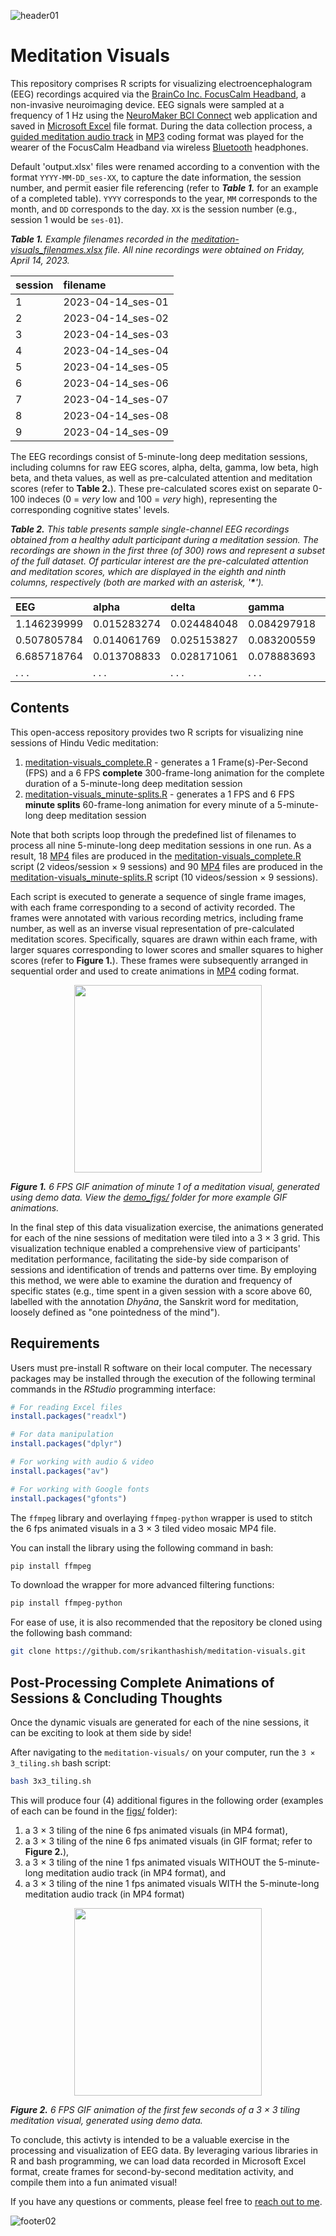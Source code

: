 ![header01](https://user-images.githubusercontent.com/29677962/231225422-6b1dc0db-1423-43cf-bf13-41c8b657acaa.png)

# Meditation Visuals
This repository comprises R scripts for visualizing electroencephalogram (EEG) recordings acquired via the [BrainCo Inc. FocusCalm Headband](https://focuscalm.com/products/focuscalm-eeg-headband), a non-invasive neuroimaging device. EEG signals were sampled at a frequency of 1 Hz using the [NeuroMaker BCI Connect](https://bci-connect.neuromakerstem.com/) web application and saved in [Microsoft Excel](https://en.wikipedia.org/wiki/Microsoft_Excel) file format. During the data collection process, a [guided meditation audio track](stimuli/vedic-meditation/432Hz_Om-chanting.mp3) in [MP3](https://en.wikipedia.org/wiki/MP3) coding format was played for the wearer of the FocusCalm Headband via wireless [Bluetooth](https://en.wikipedia.org/wiki/Bluetooth) headphones. 

Default 'output.xlsx' files were renamed according to a convention with the format <code>YYYY-MM-DD_ses-XX</code>, to capture the date information, the session number, and permit easier file referencing (refer to _**Table 1.**_ for an example of a completed table). <code>YYYY</code> corresponds to the year, <code>MM</code> corresponds to the month, and <code>DD</code> corresponds to the day. <code>XX</code> is the session number (e.g., session 1 would be <code>ses-01</code>).

<tabcaption>

<i>**Table 1.** Example filenames recorded in the [meditation-visuals_filenames.xlsx](input/meditation-visuals_filenames.xlsx) file. All nine recordings were obtained on Friday, April 14, 2023.</i>

</tabcaption>

session	      | filename
:-------------|:-------------
1	            | 2023-04-14_ses-01
2	            | 2023-04-14_ses-02
3	            | 2023-04-14_ses-03
4	            | 2023-04-14_ses-04
5	            | 2023-04-14_ses-05
6	            | 2023-04-14_ses-06
7	            | 2023-04-14_ses-07
8	            | 2023-04-14_ses-08
9	            | 2023-04-14_ses-09

The EEG recordings consist of 5-minute-long deep meditation sessions, including columns for raw EEG scores, alpha, delta, gamma, low beta, high beta, and theta values, as well as pre-calculated attention and meditation scores (refer to **Table 2.**). These pre-calculated scores exist on separate 0-100 indeces (0 = _very_ low and 100 = _very_ high), representing the corresponding cognitive states' levels.

<tabcaption>

<i>**Table 2.** This table presents sample single-channel EEG recordings obtained from a healthy adult participant during a meditation session. The recordings are shown in the first three (of 300) rows and represent a subset of the full dataset. Of particular interest are the pre-calculated attention and meditation scores, which are displayed in the eighth and ninth columns, respectively (both are marked with an asterisk, '__*__').</i>

</tabcaption>

EEG	          | alpha	       | delta	      | gamma	       | low_beta	    | high_beta	   | theta	      | *attention	 | *meditation
:-------------|:-------------|:-------------|:-------------|:-------------|:-------------|:-------------|:-------------|:-------------
1.146239999	  | 0.015283274	 | 0.024484048	| 0.084297918	 | 0.036253523	| 0.046067506	 | 0.019881314	| 43.52077484	 | 17.93772888
0.507805784	  | 0.014061769	 | 0.025153827	| 0.083200559	 | 0.036253903	| 0.043886386	 | 0.019836726	| 45.45545197	 | 19.30454063
6.685718764	  | 0.013708833	 | 0.028171061  | 0.078883693	 | 0.035306495	| 0.045100532	 | 0.020680064	| 45.45545197	 | 19.30454063
. . .	        | . . .	       | . . .	      | . . .	       | . . .	      | . . .	       | . . .	      | . . .	       | . . .

## Contents
This open-access repository provides two R scripts for visualizing nine sessions of Hindu Vedic meditation:

1. [meditation-visuals_complete.R](meditation-visuals_complete.R) - generates a 1 Frame(s)-Per-Second (FPS) and a 6 FPS **complete** 300-frame-long animation for the complete duration of a 5-minute-long deep meditation session
2. [meditation-visuals_minute-splits.R](meditation-visuals_minute-splits.R) - generates a 1 FPS and 6 FPS **minute splits** 60-frame-long animation for every minute of a 5-minute-long deep meditation session

Note that both scripts loop through the predefined list of filenames to process all nine 5-minute-long deep meditation sessions in one run. As a result, 18 [MP4](https://en.wikipedia.org/wiki/MP4_file_format) files are produced in the [meditation-visuals_complete.R](meditation-visuals_complete.R) script (2 videos/session × 9 sessions) and 90 [MP4](https://en.wikipedia.org/wiki/MP4_file_format) files are produced in the [meditation-visuals_minute-splits.R](meditation-visuals_minute-splits.R) script (10 videos/session × 9 sessions).

Each script is executed to generate a sequence of single frame images, with each frame corresponding to a second of activity recorded. The frames were annotated with various recording metrics, including frame number, as well as an inverse visual representation of pre-calculated meditation scores. Specifically, squares are drawn within each frame, with larger squares corresponding to lower scores and smaller squares to higher scores (refer to **Figure 1.**). These frames were subsequently arranged in sequential order and used to create animations in [MP4](https://en.wikipedia.org/wiki/MP4_file_format) coding format. 

<p align="center">
  <img src="demo_figs/med_rec_complete_ses-01_animated_6_fps_DEMO.gif" alt="" width=300 height=300/>
</p>

<i>**Figure 1.** 6 FPS GIF animation of minute 1 of a meditation visual, generated using demo data. View the [demo_figs/](demo_figs) folder for more example GIF animations.</i>

In the final step of this data visualization exercise, the animations generated for each of the nine sessions of meditation were tiled into a 3 × 3 grid. This visualization technique enabled a comprehensive view of participants' meditation performance, facilitating the side-by side comparison of sessions and identification of trends and patterns over time. By employing this method, we were able to examine the duration and frequency of specific states (e.g., time spent in a given session with a score above 60, labelled with the annotation _Dhyāna_, the Sanskrit word for meditation, loosely defined as "one pointedness of the mind").

## Requirements
Users must pre-install R software on their local computer. The necessary packages may be installed through the execution of the following terminal commands in the _RStudio_ programming interface:

```R
# For reading Excel files
install.packages("readxl") 

# For data manipulation
install.packages("dplyr") 

# For working with audio & video
install.packages("av")

# For working with Google fonts
install.packages("gfonts")
```

The <code>ffmpeg</code> library and overlaying <code>ffmpeg-python</code> wrapper is used to stitch the 6 fps animated visuals in a 3 × 3 tiled video mosaic MP4 file. 

You can install the library using the following command in bash:

```bash
pip install ffmpeg
```

To download the wrapper for more advanced filtering functions:

```bash
pip install ffmpeg-python
```

For ease of use, it is also recommended that the repository be cloned using the following bash command:

```bash
git clone https://github.com/srikanthashish/meditation-visuals.git
```

## Post-Processing Complete Animations of Sessions & Concluding Thoughts

Once the dynamic visuals are generated for each of the nine sessions, it can be exciting to look at them side by side! 

After navigating to the <code>meditation-visuals/</code> on your computer, run the <code>3 × 3_tiling.sh</code> bash script:

```bash
bash 3x3_tiling.sh
```

This will produce four (4) additional figures in the following order (examples of each can be found in the [figs/](figs) folder): 
1. a 3 × 3 tiling of the nine 6 fps animated visuals (in MP4 format), 
2. a 3 × 3 tiling of the nine 6 fps animated visuals (in GIF format; refer to **Figure 2.**), 
3. a 3 × 3 tiling of the nine 1 fps animated visuals WITHOUT the 5-minute-long meditation audio track (in MP4 format), and
4. a 3 × 3 tiling of the nine 1 fps animated visuals WITH the 5-minute-long meditation audio track (in MP4 format) 

<p align="center">
  <img src="demo_figs/med_rec_complete_animated_6_fps_DEMO.gif" alt="" width=300 height=300/>
</p>

<i>**Figure 2.** 6 FPS GIF animation of the first few seconds of a 3 × 3 tiling meditation visual, generated using demo data.</i>

To conclude, this activty is intended to be a valuable exercise in the processing and visualization of EEG data. By leveraging various libraries in R and bash programming, we can load data recorded in Microsoft Excel format, create frames for second-by-second meditation activity, and compile them into a fun animated visual!

If you have any questions or comments, please feel free to [reach out to me](https://cirvmwr2x1o.typeform.com/to/iYZbtN9F).

![footer02](https://user-images.githubusercontent.com/29677962/231235142-65a6eadb-0b17-4daf-bc56-bd31934acf67.png)
